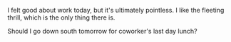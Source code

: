 I felt good about work today, but it's ultimately pointless. I like the fleeting thrill, which is the only thing there is.

Should I go down south tomorrow for coworker's last day lunch?
